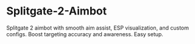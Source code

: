 # Splitgate-2-Aimbot
Splitgate 2 aimbot with smooth aim assist, ESP visualization, and custom configs. Boost targeting accuracy and awareness. Easy setup.
